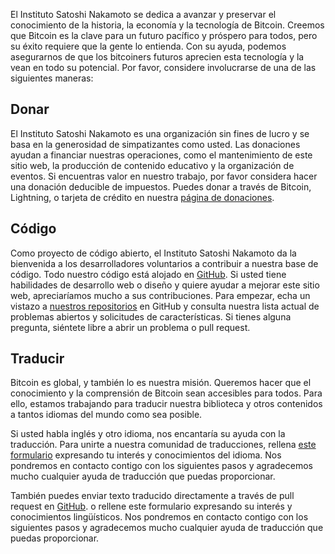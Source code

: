 El Instituto Satoshi Nakamoto se dedica a avanzar y preservar el conocimiento de la historia, la economía y la tecnología de Bitcoin. Creemos que Bitcoin es la clave para un futuro pacífico y próspero para todos, pero su éxito requiere que la gente lo entienda. Con su ayuda, podemos asegurarnos de que los bitcoiners futuros aprecien esta tecnología y la vean en todo su potencial. Por favor, considere involucrarse de una de las siguientes maneras:

## Donar

El Instituto Satoshi Nakamoto es una organización sin fines de lucro y se basa en la generosidad de simpatizantes como usted. Las donaciones ayudan a financiar nuestras operaciones, como el mantenimiento de este sitio web, la producción de contenido educativo y la organización de eventos. Si encuentras valor en nuestro trabajo, por favor considera hacer una donación deducible de impuestos. Puedes donar a través de Bitcoin, Lightning, o tarjeta de crédito en nuestra [página de donaciones](/donate).

## Código

Como proyecto de código abierto, el Instituto Satoshi Nakamoto da la bienvenida a los desarrolladores voluntarios a contribuir a nuestra base de código. Todo nuestro código está alojado en [GitHub](https://github.com/NakamotoInstitute). Si usted tiene habilidades de desarrollo web o diseño y quiere ayudar a mejorar este sitio web, apreciaríamos mucho a sus contribuciones. Para empezar, echa un vistazo a [nuestros repositorios](https://github.com/NakamotoInstitute/nakamotoinstitute.org) en GitHub y consulta nuestra lista actual de problemas abiertos y solicitudes de características. Si tienes alguna pregunta, siéntete libre a abrir un problema o pull request.

## Traducir

Bitcoin es global, y también lo es nuestra misión. Queremos hacer que el conocimiento y la comprensión de Bitcoin sean accesibles para todos. Para ello, estamos trabajando para traducir nuestra biblioteca y otros contenidos a tantos idiomas del mundo como sea posible.

Si usted habla inglés y otro idioma, nos encantaría su ayuda con la traducción. Para unirte a nuestra comunidad de traducciones, rellena [este formulario](https://forms.gle/QbaYmkz1mJwBbErf6) expresando tu interés y conocimientos del idioma. Nos pondremos en contacto contigo con los siguientes pasos y agradecemos mucho cualquier ayuda de traducción que puedas proporcionar.

También puedes enviar texto traducido directamente a través de pull request en [GitHub](https://github.com/NakamotoInstitute/nakamotoinstitute.org). o rellene este formulario expresando su interés y conocimientos lingüísticos. Nos pondremos en contacto contigo con los siguientes pasos y agradecemos mucho cualquier ayuda de traducción que puedas proporcionar.
